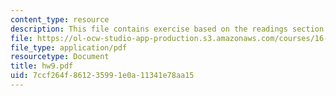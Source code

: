 ```yaml
---
content_type: resource
description: This file contains exercise based on the readings section.
file: https://ol-ocw-studio-app-production.s3.amazonaws.com/courses/16-100-aerodynamics-fall-2005/7ccf264f861235991e0a11341e78aa15_hw9.pdf
file_type: application/pdf
resourcetype: Document
title: hw9.pdf
uid: 7ccf264f-8612-3599-1e0a-11341e78aa15
---
```

